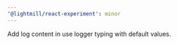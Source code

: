 ```yaml
---
'@lightmill/react-experiment': minor
---
```


Add log content in use logger typing with default values.
